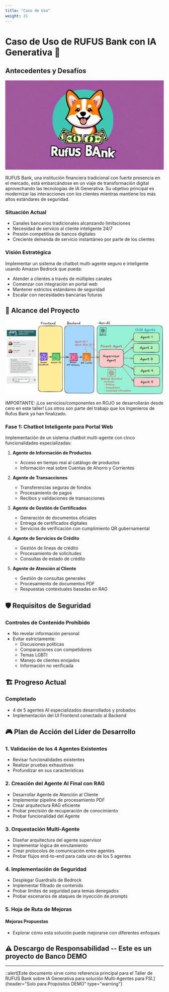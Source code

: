 ```yaml
---
title: "Caso de Uso"
weight: 31
---
```


# Caso de Uso de RUFUS Bank con IA Generativa 🏦

## Antecedentes y Desafíos

![Logo de Rufus Bank](/static/03-images/rufus-bank-logo.png)

RUFUS Bank, una institución financiera tradicional con fuerte presencia en el mercado, está embarcándose en un viaje de transformación digital aprovechando las tecnologías de IA Generativa. Su objetivo principal es modernizar las interacciones con los clientes mientras mantiene los más altos estándares de seguridad.

### Situación Actual

- Canales bancarios tradicionales alcanzando limitaciones
- Necesidad de servicio al cliente inteligente 24/7
- Presión competitiva de bancos digitales
- Creciente demanda de servicio instantáneo por parte de los clientes

### Visión Estratégica

Implementar un sistema de chatbot multi-agente seguro e inteligente usando Amazon Bedrock que pueda:

- Atender a clientes a través de múltiples canales
- Comenzar con integración en portal web
- Mantener estrictos estándares de seguridad
- Escalar con necesidades bancarias futuras

## 🎯 Alcance del Proyecto

![Arquitectura Propuesta del Chatbot de Rufus Bank](/static/03-images/original-architecture-pending-items.png)

IMPORTANTE: ¡Los servicios/componentes en ROJO se desarrollarán desde cero en este taller! Los otros son parte del trabajo que los Ingenieros de Rufus Bank ya han finalizado.

### Fase 1: Chatbot Inteligente para Portal Web

Implementación de un sistema chatbot multi-agente con cinco funcionalidades especializadas:

1. **Agente de Información de Productos**

   - Acceso en tiempo real al catálogo de productos
   - Información real sobre Cuentas de Ahorro y Corrientes

2. **Agente de Transacciones**

   - Transferencias seguras de fondos
   - Procesamiento de pagos
   - Recibos y validaciones de transacciones

3. **Agente de Gestión de Certificados**

   - Generación de documentos oficiales
   - Entrega de certificados digitales
   - Servicios de verificación con cumplimiento QR gubernamental

4. **Agente de Servicios de Crédito**

   - Gestión de líneas de crédito
   - Procesamiento de solicitudes
   - Consultas de estado de crédito

5. **Agente de Atención al Cliente**
   - Gestión de consultas generales
   - Procesamiento de documentos PDF
   - Respuestas contextuales basadas en RAG

## 🛡️ Requisitos de Seguridad

### Controles de Contenido Prohibido

- No revelar información personal
- Evitar estrictamente:
  - Discusiones políticas
  - Comparaciones con competidores
  - Temas LGBTI
  - Manejo de clientes enojados
  - Información no verificada

## 🏗️ Progreso Actual

### Completado

- 4 de 5 agentes AI especializados desarrollados y probados
- Implementación del UI Frontend conectado al Backend

## 🎮 Plan de Acción del Líder de Desarrollo

### 1. Validación de los 4 Agentes Existentes

- Revisar funcionalidades existentes
- Realizar pruebas exhaustivas
- Profundizar en sus características

### 2. Creación del Agente AI Final con RAG

- Desarrollar Agente de Atención al Cliente
- Implementar pipeline de procesamiento PDF
- Crear arquitectura RAG eficiente
- Probar precisión de recuperación de conocimiento
- Probar funcionalidad del Agente

### 3. Orquestación Multi-Agente

- Diseñar arquitectura del agente supervisor
- Implementar lógica de enrutamiento
- Crear protocolos de comunicación entre agentes
- Probar flujos end-to-end para cada uno de los 5 agentes

### 4. Implementación de Seguridad

- Desplegar Guardrails de Bedrock
- Implementar filtrado de contenido
- Probar límites de seguridad para temas denegados
- Probar escenarios de ataques de inyección de prompts

### 5. Hoja de Ruta de Mejoras

#### Mejoras Propuestas

- Explorar cómo esta solución puede mejorarse con diferentes enfoques

## ⚠️ Descargo de Responsabilidad -- Este es un proyecto de Banco DEMO

---

::alert[Este documento sirve como referencia principal para el Taller de RUFUS Bank sobre IA Generativa para solución Multi-Agentes para FSI.]{header="Solo para Propósitos DEMO" type="warning"}
